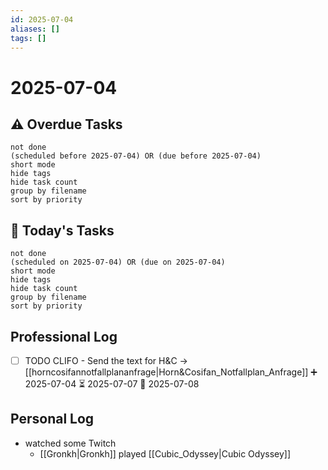 ```yaml
---
id: 2025-07-04
aliases: []
tags: []
---
```


# 2025-07-04

## ⚠️ Overdue Tasks

```tasks
not done
(scheduled before 2025-07-04) OR (due before 2025-07-04)
short mode
hide tags
hide task count
group by filename
sort by priority
```

## 📅 Today's Tasks

```tasks
not done
(scheduled on 2025-07-04) OR (due on 2025-07-04)
short mode
hide tags
hide task count
group by filename
sort by priority
```

## Professional Log

- [ ] TODO CLIFO - Send the text for H&C -> [[horncosifannotfallplananfrage|Horn&Cosifan_Notfallplan_Anfrage]] ➕ 2025-07-04 ⏳ 2025-07-07 📅 2025-07-08

## Personal Log

- watched some Twitch
  - [[Gronkh|Gronkh]] played [[Cubic_Odyssey|Cubic Odyssey]]
